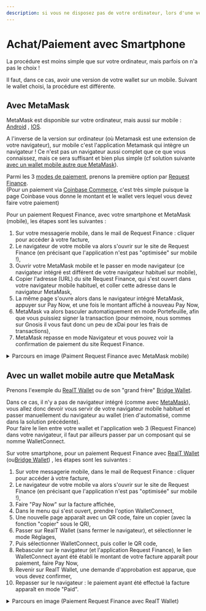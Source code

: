 ```yaml
---
description: si vous ne disposez pas de votre ordinateur, lors d'une vente par exemple ..
---
```


# Achat/Paiement avec Smartphone

La procédure est moins simple que sur votre ordinateur, mais parfois on n'a pas le choix !

Il faut, dans ce cas, avoir une version de votre wallet sur un mobile. Suivant le wallet choisi, la procédure est différente.

## Avec MetaMask

MetaMask est disponible sur votre ordinateur, mais aussi sur mobile : [Android](https://play.google.com/store/apps/details?id=io.metamask) , [IOS](https://apps.apple.com/fr/app/metamask-blockchain-wallet).

A l'inverse de la version sur ordinateur (où Metamask est une extension de votre navigateur), sur mobile c'est l'application Metamask qui intègre un navigateur ! Ce n'est pas un navigateur aussi complet que ce que vous connaissez, mais ce sera suffisant et bien plus simple (cf solution suivante [avec un wallet mobile autre que MetaMask](achat-paiement-avec-smartphone.md#avec-un-wallet-mobile-autre-que-metamask)).

Parmi les 3 [modes de paiement](mode-de-paiement-realt.md), prenons la première option par [Request Finance](paiement-avec-request-finance.md).\
(Pour un paiement via [Coinbase Commerce](paiement-avec-coinbase-commerce.md), c'est très simple puisque la page Coinbase vous donne le montant et le wallet vers lequel vous devez faire votre paiement)

Pour un paiement Request Finance, avec votre smartphone et MetaMask (mobile), les étapes sont les suivantes :

1. Sur votre messagerie mobile, dans le mail de Request Finance : cliquer pour accéder à votre facture,
2. Le navigateur de votre mobile va alors s'ouvrir sur le site de Request Finance (en précisant que l'application n'est pas "optimisée" sur mobile !),
3. Ouvrir votre MetaMask mobile et le passer en mode navigateur (ce navigateur intégré est différent de votre navigateur habituel sur mobile),
4. Copier l'adresse (URL) du site Request Finance, qui s'est ouvert dans votre navigateur mobile habituel, et coller cette adresse dans le navigateur MetaMask,
5. La même page s'ouvre alors dans le navigateur intégré MetaMask, appuyer sur Pay Now, et une fois le montant affiché à nouveau Pay Now,
6. MetaMask va alors basculer automatiquement en mode Portefeuille, afin que vous puissiez signer la transaction (pour mémoire, nous sommes sur Gnosis il vous faut donc un peu de xDai pour les frais de transactions),
7. MetaMask repasse en mode Navigateur et vous pouvez voir la confirmation de paiement du site Request Finance.

<details>

<summary>Parcours en image (Paiment Request Finance avec MetaMask mobile)</summary>

<img src="../../.gitbook/assets/image (99).png" alt="" data-size="original"> <img src="../../.gitbook/assets/image (183).png" alt="" data-size="original"> <img src="../../.gitbook/assets/image (188).png" alt="" data-size="original">

</details>

## Avec un wallet mobile autre que MetaMask

Prenons l'exemple du [RealT Wallet](../../portefeuille/realt-wallet.md) ou de son "grand frère" [Bridge Wallet](https://www.mtpelerin.com/fr/bridge-wallet).

Dans ce cas, il n'y a pas de navigateur intégré (comme avec [MetaMask](achat-paiement-avec-smartphone.md#avec-metamask)), vous allez donc devoir vous servir de votre navigateur mobile habituel et passer manuellement du navigateur au wallet (rien d'automatisé, comme dans la solution précédente).\
Pour faire le lien entre votre wallet et l'application web 3 (Request Finance) dans votre navigateur, il faut par ailleurs passer par un composant qui se nomme WalletConnect.

Sur votre smartphone, pour un paiement Request Finance avec [RealT Wallet](../../portefeuille/realt-wallet.md) (ou[Bridge Wallet](https://www.mtpelerin.com/fr/bridge-wallet)) , les étapes sont les suivantes :

1. Sur votre messagerie mobile, dans le mail de Request Finance : cliquer pour accéder à votre facture,
2. Le navigateur de votre mobile va alors s'ouvrir sur le site de Request Finance (en précisant que l'application n'est pas "optimisée" sur mobile !),
3. Faire "Pay Now" sur la facture affichée,
4. Dans le menu qui s'est ouvert, prendre l'option WalletConnect,
5. Une nouvelle page apparaît avec un QR code, faire un copier (avec la fonction "copier" sous le QR),
6. Passer sur RealT Wallet (sans fermer le navigateur), et sélectionner le mode Réglages,
7. Puis sélectionner WalletConnect, puis coller le QR code,
8. Rebasculer sur le navigateur (et l'application Request Finance), le lien WalletConnect ayant été établi le montant de votre facture apparaît pour paiement, faire Pay Now,
9. Revenir sur RealT Wallet, une demande d'approbation est apparue, que vous devez confirmer,
10. Repasser sur le navigateur : le paiement ayant été effectué la facture apparaît en mode "Paid".

<details>

<summary>Parcours en image (Paiement Request Finance avec RealT Wallet)</summary>

<img src="../../.gitbook/assets/image (207).png" alt="" data-size="original"> <img src="../../.gitbook/assets/image (91).png" alt="" data-size="original"> <img src="../../.gitbook/assets/image (95).png" alt="" data-size="original"> <img src="../../.gitbook/assets/image (111).png" alt="" data-size="original">

</details>
